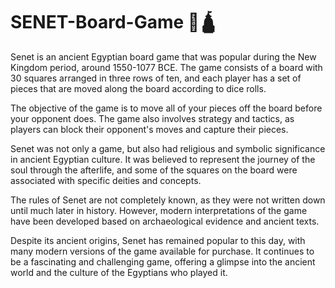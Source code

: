 # SENET-Board-Game 🐪🛕
Senet is an ancient Egyptian board game that was popular during the New Kingdom period, around 1550-1077 BCE. The game consists of a board with 30 squares arranged in three rows of ten, and each player has a set of pieces that are moved along the board according to dice rolls.

The objective of the game is to move all of your pieces off the board before your opponent does. The game also involves strategy and tactics, as players can block their opponent's moves and capture their pieces.

Senet was not only a game, but also had religious and symbolic significance in ancient Egyptian culture. It was believed to represent the journey of the soul through the afterlife, and some of the squares on the board were associated with specific deities and concepts.

The rules of Senet are not completely known, as they were not written down until much later in history. However, modern interpretations of the game have been developed based on archaeological evidence and ancient texts.

Despite its ancient origins, Senet has remained popular to this day, with many modern versions of the game available for purchase. It continues to be a fascinating and challenging game, offering a glimpse into the ancient world and the culture of the Egyptians who played it.

